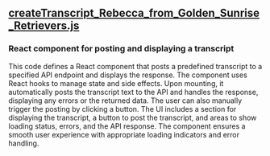 ## [createTranscript_Rebecca_from_Golden_Sunrise_Retrievers.js](createTranscript_Rebecca_from_Golden_Sunrise_Retrievers.js)

### React component for posting and displaying a transcript

This code defines a React component that posts a predefined transcript to a specified API endpoint and displays the response. The component uses React hooks to manage state and side effects. Upon mounting, it automatically posts the transcript text to the API and handles the response, displaying any errors or the returned data. The user can also manually trigger the posting by clicking a button. The UI includes a section for displaying the transcript, a button to post the transcript, and areas to show loading status, errors, and the API response. The component ensures a smooth user experience with appropriate loading indicators and error handling.

